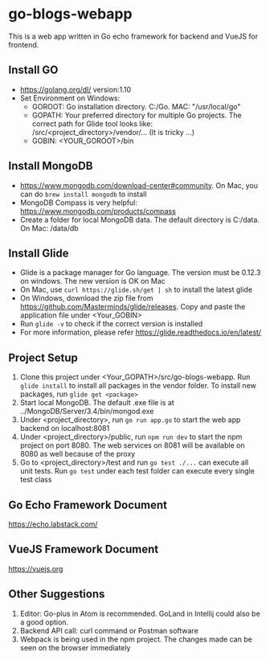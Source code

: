 # go-blogs-webapp
This is a web app written in Go echo framework for backend and VueJS for frontend.

## Install GO
   - https://golang.org/dl/ version:1.10
   - Set Environment on Windows:
     - GOROOT: Go installation directory. C:/Go. MAC: "/usr/local/go"
     - GOPATH: Your preferred directory for multiple Go projects. The correct path for Glide tool looks 
     like: <GOPATH>/src/<project_directory>/vendor/... (It is tricky ...)
     - GOBIN: <YOUR_GOROOT>/bin

## Install MongoDB
   - https://www.mongodb.com/download-center#community. On Mac, you can do ```brew install mongodb``` to install
   - MongoDB Compass is very helpful: https://www.mongodb.com/products/compass
   - Create a folder for local MongoDB data. The default directory is C:/data. On Mac: /data/db
   
## Install Glide
   - Glide is a package manager for Go language. The version must be 0.12.3 on windows. The new version is OK on Mac
   - On Mac, use ```curl https://glide.sh/get | sh``` to install the latest glide
   - On Windows, download the zip file from https://github.com/Masterminds/glide/releases. Copy and paste the application file under <Your_GOBIN>
   - Run ```glide -v``` to check if the correct version is installed
   - For more information, please refer https://glide.readthedocs.io/en/latest/

## Project Setup
1. Clone this project under <Your_GOPATH>/src/go-blogs-webapp. Run ```glide install``` to install all packages in the vendor folder. To install new packages, run ```glide get <package>```
2. Start local MongoDB. The default .exe file is at ../MongoDB/Server/3.4/bin/mongod.exe
3. Under <project_directory>, run ```go run app.go``` to start the web app backend on localhost:8081
4. Under <project_directory>/public, run ```npm run dev``` to start the npm project on port 8080. The web services on 8081 will be available on 8080 as well because of the proxy
5. Go to <project_directory>/test and run ```go test ./...``` can execute all unit tests. Run ```go test``` under each test folder can execute every single test class

## Go Echo Framework Document
https://echo.labstack.com/

## VueJS Framework Document
https://vuejs.org

## Other Suggestions
1. Editor: Go-plus in Atom is recommended. GoLand in Intellij could also be a good option.
2. Backend API call: curl command or Postman software
3. Webpack is being used in the npm project. The changes made can be seen on the browser immediately 
